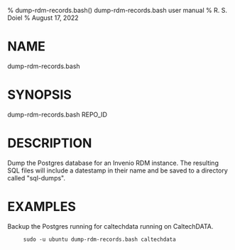 % dump-rdm-records.bash() dump-rdm-records.bash user manual
% R. S. Doiel
% August 17, 2022

# NAME

dump-rdm-records.bash

# SYNOPSIS

dump-rdm-records.bash REPO_ID

# DESCRIPTION

Dump the Postgres database for an Invenio RDM instance.
The resulting SQL files will include a datestamp in their
name and be saved to a directory called "sql-dumps".

# EXAMPLES

Backup the Postgres running for caltechdata running on CaltechDATA.

~~~shell
     sudo -u ubuntu dump-rdm-records.bash caltechdata
~~~

